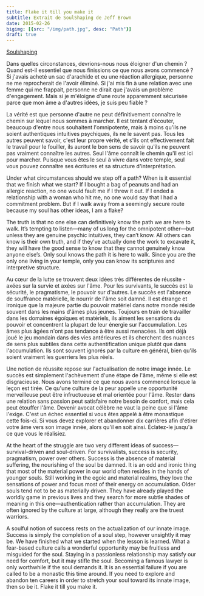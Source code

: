 ```yaml
---
title: Flake it till you make it
subtitle: Extrait de SoulShaping de Jeff Brown
date: 2015-02-26
bigimg: [{src: "/img/path.jpg", desc: "Path"}]
draft: true
---
```


[Soulshaping](http://soulshaping.com/)


Dans quelles circonstances, devrions-nous nous éloigner d'un chemin ? Quand est-il essentiel que nous finissions ce que nous avons commencé ? Si j'avais acheté un sac d'arachide et eu une  réaction allergique, personne ne me reprocherait de l'avoir éliminé. Si j'ai mis fin à une relation avec une femme qui me frappait, personne ne dirait que j'avais un problème d'engagement. Mais si je m'éloigne d'une route apparemment sécurisée parce que mon âme a d'autres idées, je suis peu fiable ?

La vérité est que personne d'autre ne peut définitivement connaître le chemin sur lequel nous sommes à marcher. Il est tentant d'écouter, beaucoup d'entre nous souhaitent l'omnipotente, mais à moins qu'ils ne soient authentiques intuitives psychiques, ils ne le savent pas. Tous les autres peuvent savoir, c'est leur propre vérité, et s'ils ont effectivement fait le travail pour le fouiller, ils auront le bon sens de savoir qu'ils ne peuvent pas vraiment connaître les autres. Seul l'âme connaît le chemin qu'il est ici pour marcher. Puisque vous êtes le seul à vivre dans votre temple, seul vous pouvez connaître ses écritures et sa structure d'interprétation.



Under what circumstances should we step off a path? When is it essential that we finish what we start? If I bought a bag of peanuts and had an allergic reaction, no one would fault me if I threw it out. If I ended a relationship with a woman who hit me, no one would say that I had a commitment problem. But if I walk away from a seemingly secure route because my soul has other ideas, I am a flake?  

The truth is that no one else can definitively know the path we are here to walk. It’s tempting to listen—many of us long for the omnipotent other—but unless they are genuine psychic intuitives, they can’t know. All others can know is their own truth, and if they’ve actually done the work to excavate it, they will have the good sense to know that they cannot genuinely know anyone else’s. Only soul knows the path it is here to walk. Since you are the only one living in your temple, only you can know its scriptures and interpretive structure.  


Au cœur de la lutte se trouvent deux idées très différentes de réussite - axées sur la survie et axées sur l'âme. Pour les survivants, le succès est la sécurité, le pragmatisme, le pouvoir sur d'autres. Le succès est l'absence de souffrance matérielle, le nourrir de l'âme soit damné. Il est étrange et ironique que la majeure partie du pouvoir matériel dans notre monde réside souvent dans les mains d'âmes plus jeunes. Toujours en train de travailler dans les domaines égoïques et matériels, ils aiment les sensations du pouvoir et concentrent la plupart de leur énergie sur l'accumulation. Les âmes plus âgées n'ont pas tendance à être aussi menacées. Ils ont déjà joué le jeu mondain dans des vies antérieures et ils cherchent des nuances de sens plus subtiles dans cette authentification unique plutôt que dans l'accumulation. Ils sont souvent ignorés par la culture en général, bien qu'ils soient vraiment les guerriers les plus réels.

Une notion de réussite repose sur l'actualisation de notre image innée. Le succès est simplement l'achèvement d'une étape de l'âme, même si elle est disgracieuse. Nous avons terminé ce que nous avons commencé lorsque la leçon est tirée. Ce qu'une culture de la peur appelle une opportunité merveilleuse peut être infructueuse et mal orientée pour l'âme. Rester dans une relation sans passion peut satisfaire notre besoin de confort, mais cela peut étouffer l'âme. Devenir avocat célèbre ne vaut la peine que si l'âme l'exige. C'est un échec essentiel si vous êtes appelé à être monastique cette fois-ci. Si vous devez explorer et abandonner dix carrières afin d'étirer votre âme vers son image innée, alors qu'il en soit ainsi. Éclatez-le jusqu'à ce que vous le réalisiez.

At the heart of the struggle are two very different ideas of success—survival-driven and soul-driven. For survivalists, success is security, pragmatism, power over others. Success is the absence of material suffering, the nourishing of the soul be damned. It is an odd and ironic thing that most of the material power in our world often resides in the hands of younger souls. Still working in the egoic and material realms, they love the sensations of power and focus most of their energy on accumulation. Older souls tend not to be as materially driven. They have already played the worldly game in previous lives and they search for more subtle shades of meaning in this one—authentication rather than accumulation. They are often ignored by the culture at large, although they really are the truest warriors.  

A soulful notion of success rests on the actualization of our innate image. Success is simply the completion of a soul step, however unsightly it may be. We have finished what we started when the lesson is learned. What a fear-based culture calls a wonderful opportunity may be fruitless and misguided for the soul. Staying in a passionless relationship may satisfy our need for comfort, but it may stifle the soul. Becoming a famous lawyer is only worthwhile if the soul demands it. It is an essential failure if you are called to be a monastic this time around. If you need to explore and abandon ten careers in order to stretch your soul toward its innate image, then so be it. Flake it till you make it.